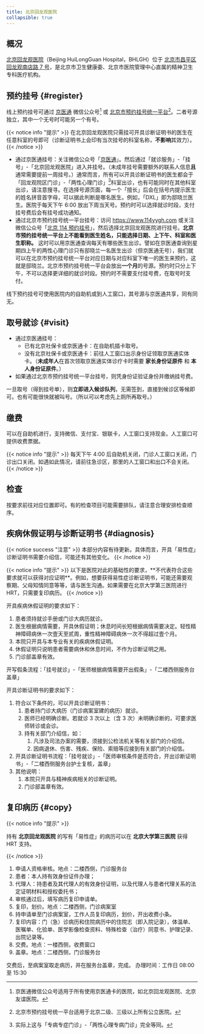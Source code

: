 ```yaml
---
title: 北京回龙观医院
collapsible: true
---
```


## 概况

[北京回龙观医院](https://bhlgh.com)（Beijing HuiLongGuan Hospital，BHLGH）位于 [北京市昌平区回龙观南店路 7 号](https://amap.com/place/B000A0989A)，是北京市卫生健康委、北京市医院管理中心直属的精神卫生专科医疗机构。

## 预约挂号 {#register}

线上预约挂号可通过 [京医通](weixin://jingyitong_kefu) 微信公众号[^1] 或 [北京市预约挂号统一平台](https://www.114yygh.com)[^2]。二者号源独立，其中一个无号时可能另一个有号。

{{< notice info "提示" >}}
在北京回龙观医院只需挂可开具诊断证明书的医生在任意科室的号即可（诊断证明书上会印有当次挂号的科室名称，**不影响**其效力）。
{{< /notice >}}

- 通过京医通挂号：关注微信公众号「[京医通](weixin://jingyitong_kefu)」。然后通过「就诊服务」-「挂号」-「北京回龙观医院」进入并挂号。（未成年挂号需要额外的联系人信息**且**通常需要提前一周挂号。）通常而言，所有可以开具诊断证明书的医生都会于「回龙观院区门诊」-「两性心理门诊」[^3]科室出诊，也有可能同时在其他科室出诊，请注意搜寻。在选择号源页面，每一个「擅长」后会在括号内提示医生的姓名拼音首字母，可以据此判断是哪名医生。例如，「DXL」即为邸晓兰医生。医院于每天下午 6:00 放出下周当天号。预约时可以选择就诊时段，支付挂号费后会有挂号成功通知。
- 通过北京市预约挂号统一平台挂号：访问 <https://www.114yygh.com> 或关注微信公众号「[北京 114 预约挂号](weixin://beijing114guahao)」，然后选择北京回龙观医院进行挂号。**北京市预约挂号统一平台上不能看到医生姓名，只能选择日期、上下午、科室和医生职称。** 这时可以用京医通查询每天有哪些医生出诊。譬如在京医通查询到星期四上午的两性心理门诊只有邸晓兰一名医生出诊（但京医通无号），我们就可以在北京市预约挂号统一平台对应日期与对应科室下唯一的医生来预约，这就是邸晓兰。北京市预约挂号统一平台会放出**一个月**的号源。预约时只分上下午，不可以选择更详细的就诊时段。预约时不需要支付挂号费，在取号时支付。

线下预约挂号可使用医院内的自助机或到人工窗口，其号源与京医通共享，同有同无。

## 取号就诊 {#visit}

- 通过京医通挂号：
    - 已有北京社保卡或京医通卡：在自助机插卡取号。
    - 没有北京社保卡或京医通卡：前往人工窗口出示身份证领取京医通实体卡。（**未成年人**在首次领取京医通实体诊疗卡时需要 **家长身份证原件** 和 **本人身份证原件**。）
- 如果通过北京市预约挂号统一平台挂号，则凭身份证验证身份并缴纳挂号费。

一旦取号（得到挂号单），则**立即进入候诊队列**，无需签到，直接到候诊区等候即可。也有可能很快就被叫号。（所以可以考虑先上厕所再取号。）

## 缴费

可以在自助机进行，支持微信、支付宝、银联卡，人工窗口支持现金。人工窗口可提供收费票据。

{{< notice info "提示" >}}
每天下午 4:00 后自助机关闭，门诊人工窗口关闭，门诊出口关闭。如遇如此情况，请前往急诊区，那里的人工窗口和出口不会关闭。
{{< /notice >}}

## 检查

按要求前往对应位置即可。有的检查项目可能需要排队，请注意合理安排检查顺序。

## 疾病休假证明与诊断证明书 {#diagnosis}

{{< notice success "注意" >}}
本部分内容有待更新。具体而言，开具「易性症」诊断证明书需要介绍信，可能还有其他变化。
{{< /notice >}}
</p>
{{< notice info "提示" >}}
以下是医院对此的基础性的要求，**不代表符合这些要求就可以获得对应证明**。例如，想要获得易性症诊断证明书，可能还需要观察期、父母知情同意等等，请与医生沟通。如果需要在北京大学第三医院进行 HRT，只需要复印病历。
{{< /notice >}}

开具疾病休假证明的要求如下：

1. 患者须持就诊手册或门诊大病历就诊。
1. 医生根据病情需要，开具休假证明；休息时间长短根据病情需要决定。轻性精神障碍病休一次壹天至贰周，重性精神障碍病休一次不得超过壹个月。
1. 本院只开具与本专业有关的疾病休假证明。
1. 休假证明只说明患者需要病休和休息时间，不作为诊断证明之用。
1. 门诊部盖章有效。

开写假条流程：「挂号就诊」-「医师根据病情需要开出假条」-「二楼西侧服务台盖章」

开具诊断证明书的要求如下：

1. 符合以下条件的，可以开具诊断证明书：
   1. 患者持门诊大病历（门诊病案室建的病历）就诊。
   1. 医师已经明确诊断。若就诊 3 次以上（含 3 次）未明确诊断的，可要求医师转诊或会诊。
   1. 持有关部门介绍信，如：
      1. 凡涉及司法办案的需要，须接到公检法机关等有关部门的介绍信。
      1. 因病退休、伤害、残疾、保险、索赔等应接到有关部门的介绍信。
1. 开具诊断证明书流程：「挂号就诊」-「医师审核条件是否符合，开出诊断证明书」-「二楼西侧服务台护士复核，盖章」
1. 其他说明：
   1. 本院只开具与精神疾病相关的诊断证明。
   1. 门诊部盖章有效。

## 复印病历 {#copy}

{{< notice info "提示" >}}

持有 **北京回龙观医院** 的写有「易性症」的病历可以在 **北京大学第三医院** 获得 HRT 支持。

{{< /notice >}}

1. 申请人资格审核。地点：二楼西侧，门诊服务台
1. 患者：本人持有效身份证件办理；
1. 代理人：持患者及其代理人的有效身份证明，以及代理人与患者代理关系的法定证明材料和授权委托书；
1. 审核通过后，填写病历复印申请单。
1. 复印，划价。地点：二楼西侧，门诊病案室
1. 持申请单至门诊病案室，工作人员复印病历，划价，开出收费小条。
1. 复印内容：门（急）诊病历和住院病历中的住院志（即入院记录），体温单、医嘱单、化验单、医学影像检查资料、特殊检查（治疗）同意书、护理记录、出院记录等。
1. 交费。地点：一楼西侧，收费窗口
1. 盖章。地点：二楼西侧，门诊服务台

交费后，至病案室取走病历，并在服务台盖章，完成。
办理时间：工作日 08:00 至 15:30

[^1]: 京医通微信公众号适用于所有使用京医通卡的医院，如北京回龙观医院、北京友谊医院。
[^2]: 北京市预约挂号统一平台适用于北京二级、三级以上所有公立医院。
[^3]: 实际上这与「专病专症门诊」-「两性心理专病门诊」完全等同。
